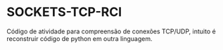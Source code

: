 # SOCKETS-TCP-RCI
Código de atividade para compreensão de conexões TCP/UDP, intuito é reconstruir código de python em outra linguagem.
